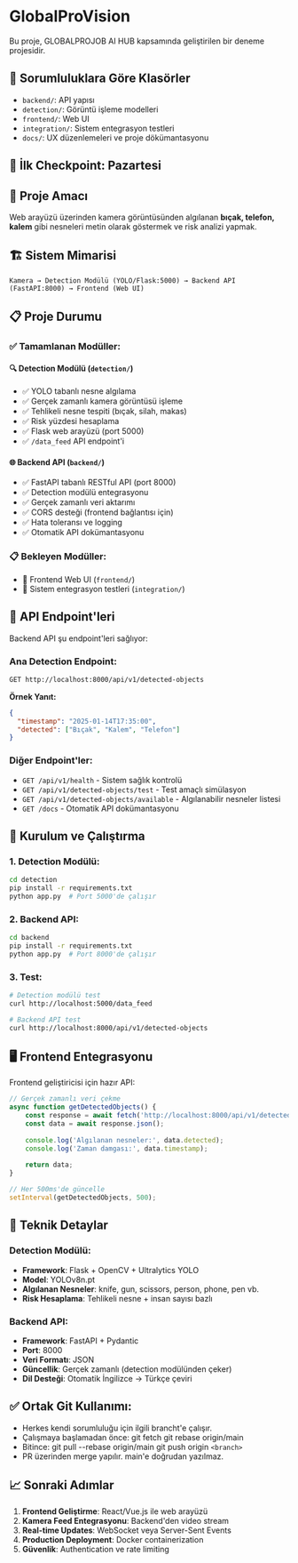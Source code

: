 # GlobalProVision

Bu proje, GLOBALPROJOB AI HUB kapsamında geliştirilen bir deneme projesidir.

## 📂 Sorumluluklara Göre Klasörler

- `backend/`: API yapısı
- `detection/`: Görüntü işleme modelleri
- `frontend/`: Web UI
- `integration/`: Sistem entegrasyon testleri
- `docs/`: UX düzenlemeleri ve proje dökümantasyonu

## 🚀 İlk Checkpoint: Pazartesi

## 🎯 Proje Amacı

Web arayüzü üzerinden kamera görüntüsünden algılanan **bıçak, telefon, kalem** gibi nesneleri metin olarak göstermek ve risk analizi yapmak.

## 🏗️ Sistem Mimarisi

```
Kamera → Detection Modülü (YOLO/Flask:5000) → Backend API (FastAPI:8000) → Frontend (Web UI)
```

## 📋 Proje Durumu

### ✅ Tamamlanan Modüller:

#### 🔍 Detection Modülü (`detection/`)

- ✅ YOLO tabanlı nesne algılama
- ✅ Gerçek zamanlı kamera görüntüsü işleme
- ✅ Tehlikeli nesne tespiti (bıçak, silah, makas)
- ✅ Risk yüzdesi hesaplama
- ✅ Flask web arayüzü (port 5000)
- ✅ `/data_feed` API endpoint'i

#### 🌐 Backend API (`backend/`)

- ✅ FastAPI tabanlı RESTful API (port 8000)
- ✅ Detection modülü entegrasyonu
- ✅ Gerçek zamanlı veri aktarımı
- ✅ CORS desteği (frontend bağlantısı için)
- ✅ Hata toleransı ve logging
- ✅ Otomatik API dokümantasyonu

### 📋 Bekleyen Modüller:

- 🔄 Frontend Web UI (`frontend/`)
- 🔄 Sistem entegrasyon testleri (`integration/`)

## 🔗 API Endpoint'leri

Backend API şu endpoint'leri sağlıyor:

### Ana Detection Endpoint:

```bash
GET http://localhost:8000/api/v1/detected-objects
```

**Örnek Yanıt:**

```json
{
  "timestamp": "2025-01-14T17:35:00",
  "detected": ["Bıçak", "Kalem", "Telefon"]
}
```

### Diğer Endpoint'ler:

- `GET /api/v1/health` - Sistem sağlık kontrolü
- `GET /api/v1/detected-objects/test` - Test amaçlı simülasyon
- `GET /api/v1/detected-objects/available` - Algılanabilir nesneler listesi
- `GET /docs` - Otomatik API dokümantasyonu

## 🚀 Kurulum ve Çalıştırma

### 1. Detection Modülü:

```bash
cd detection
pip install -r requirements.txt
python app.py  # Port 5000'de çalışır
```

### 2. Backend API:

```bash
cd backend
pip install -r requirements.txt
python app.py  # Port 8000'de çalışır
```

### 3. Test:

```bash
# Detection modülü test
curl http://localhost:5000/data_feed

# Backend API test
curl http://localhost:8000/api/v1/detected-objects
```

## 🖥️ Frontend Entegrasyonu

Frontend geliştiricisi için hazır API:

```javascript
// Gerçek zamanlı veri çekme
async function getDetectedObjects() {
    const response = await fetch('http://localhost:8000/api/v1/detected-objects');
    const data = await response.json();
  
    console.log('Algılanan nesneler:', data.detected);
    console.log('Zaman damgası:', data.timestamp);
  
    return data;
}

// Her 500ms'de güncelle
setInterval(getDetectedObjects, 500);
```

## 🔧 Teknik Detaylar

### Detection Modülü:

- **Framework**: Flask + OpenCV + Ultralytics YOLO
- **Model**: YOLOv8n.pt
- **Algılanan Nesneler**: knife, gun, scissors, person, phone, pen vb.
- **Risk Hesaplama**: Tehlikeli nesne + insan sayısı bazlı

### Backend API:

- **Framework**: FastAPI + Pydantic
- **Port**: 8000
- **Veri Formatı**: JSON
- **Güncellik**: Gerçek zamanlı (detection modülünden çeker)
- **Dil Desteği**: Otomatik İngilizce → Türkçe çeviri

## ✅ Ortak Git Kullanımı:

- Herkes kendi sorumluluğu için ilgili brancht'e çalışır.
- Çalışmaya başlamadan önce:
  git fetch
  git rebase origin/main
- Bitince:
  git pull --rebase origin/main
  git push origin `<branch>`
- PR üzerinden merge yapılır. main'e doğrudan yazılmaz.

## 📈 Sonraki Adımlar

1. **Frontend Geliştirme**: React/Vue.js ile web arayüzü
2. **Kamera Feed Entegrasyonu**: Backend'den video stream
3. **Real-time Updates**: WebSocket veya Server-Sent Events
4. **Production Deployment**: Docker containerization
5. **Güvenlik**: Authentication ve rate limiting
